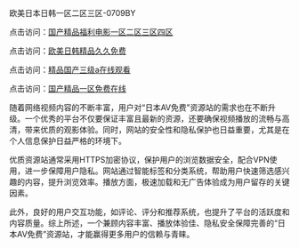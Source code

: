 欧美日本日韩一区二区三区-0709BY

点击访问：<a href="https://heiliaoxwd5i8.pages.dev">国产精品福利电影一区二区三区四区</a>

点击访问：<a href="https://heiliaowzu4ur.pages.dev">欧美日韩精品久久免费</a>

点击访问：<a href="https://heiliao2dmwwy.pages.dev">精品国产三级a在线观看</a>

点击访问：<a href="https://heiliaoow5kzm.pages.dev">国产精品一区免费在线</a>

随着网络视频内容的不断丰富，用户对“日本AV免费”资源站的需求也在不断升级。一个优秀的平台不仅要保证丰富且最新的资源，还要确保视频播放的流畅与高清，带来优质的观影体验。同时，网站的安全性和隐私保护也日益重要，尤其是在个人信息保护日益严格的环境下。

优质资源站通常采用HTTPS加密协议，保护用户的浏览数据安全，配合VPN使用，进一步保障用户隐私。网站通过智能标签和分类系统，帮助用户快速筛选感兴趣的内容，提升浏览效率。播放方面，极速加载和无广告体验成为用户留存的关键因素。

此外，良好的用户交互功能，如评论、评分和推荐系统，也提升了平台的活跃度和内容质量。综上所述，一个兼顾内容丰富、播放体验佳、隐私安全保障完善的“日本AV免费”资源站，才能赢得更多用户的信赖与青睐。

<span style="display:none;">[Canonical link]( https://github.com/8946/374689 ）</span>
